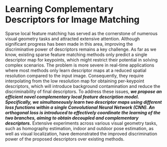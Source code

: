 # Learning Complementary Descriptors for Image Matching
Sparse local feature matching has served as the cornerstone of numerous visual geometry tasks and attracted extensive attention. Although significant progress has been made in this area, improving the discriminative power of descriptors remains a key challenge. As far as we know, existing sparse feature matching methods only predict a single descriptor map for keypoints, which might restrict their potential in solving complex scenarios. The problem is more severe in real-time applications where most methods only learn descriptor maps at a reduced spatial resolution compared to the input image. Consequently, they require interpolating from the low resolution map for obtaining per-keypoint descriptors, which will introduce background contamination and reduce the discriminability of final descriptors. To address these issues, ***we propose an efficient novel complementary local feature description model. Specifically, we simultaneously learn two descriptor maps using different loss functions within a single Convolutional Neural Network (CNN). An orthogonal loss is introduced to effectively coordinate the learning of the two branches, aiming to obtain decoupled and complementary descriptors.*** Extensive experiments across various visual geometry tasks, such as homography estimation, indoor and outdoor pose estimation, as well as visual localization, have demonstrated the improved discrimination power of the proposed descriptors over existing methods.
